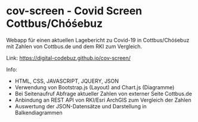 # cov-screen - Covid Screen Cottbus/Chóśebuz
Webapp für einen aktuellen Lagebericht zu Covid-19 in Cottbus/Chóśebuz mit Zahlen von Cottbus.de und dem RKI zum Vergleich.

Link: https://digital-codebuz.github.io/cov-screen/

Info:
- HTML, CSS, JAVASCRIPT, JQUERY, JSON
- Verwendung von Bootstrap.js (Layout) and Chart.js (Diagramme)
- Bei Seitenaufruf Abfrage aktueller Zahlen von externer Seite Cottbus.de 
- Anbindung an REST API von RKI/Esri ArchGIS zum Vergleich der Zahlen
- Auswertung der JSON-Datensätze und Darstellung in Balkendiagrammen
